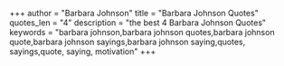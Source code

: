 +++
author = "Barbara Johnson"
title = "Barbara Johnson Quotes"
quotes_len = "4"
description = "the best 4 Barbara Johnson Quotes"
keywords = "barbara johnson,barbara johnson quotes,barbara johnson quote,barbara johnson sayings,barbara johnson saying,quotes, sayings,quote, saying, motivation"
+++
